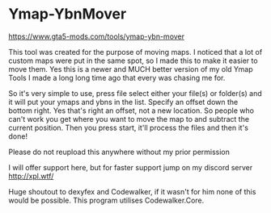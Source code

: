 # Ymap-YbnMover
https://www.gta5-mods.com/tools/ymap-ybn-mover

This tool was created for the purpose of moving maps. I noticed that a lot of custom maps were put in the same spot, so I made this to make it easier to move them. Yes this is a newer and MUCH better version of my old Ymap Tools I made a long long time ago that every was chasing me for. 

So it's very simple to use, press file select either your file(s) or folder(s) and it will put your ymaps and ybns in the list. Specify an offset down the bottom right. Yes that's right an offset, not a new location. So people who can't work you get where you want to move the map to and subtract the current position. Then you press start, it'll process the files and then it's done! 

Please do not reupload this anywhere without my prior permission 

I will offer support here, but for faster support jump on my discord server http://xpl.wtf/ 

Huge shoutout to dexyfex and Codewalker, if it wasn't for him none of this would be possible. This program utilises Codewalker.Core. 
